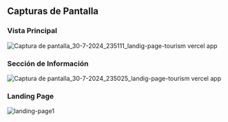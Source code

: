 ## Capturas de Pantalla

### Vista Principal
![Captura de pantalla_30-7-2024_235111_landig-page-tourism vercel app](https://github.com/user-attachments/assets/61e3c859-02ef-4d08-8892-c23c157288c4)

### Sección de Información
![Captura de pantalla_30-7-2024_235025_landig-page-tourism vercel app](https://github.com/user-attachments/assets/eec0ef93-dc44-44b0-a0c1-a62cf79f89c4)

### Landing Page
![landing-page1](https://github.com/user-attachments/assets/147dc983-2e7e-4ffa-ae1e-fa0e2d9799cf)
